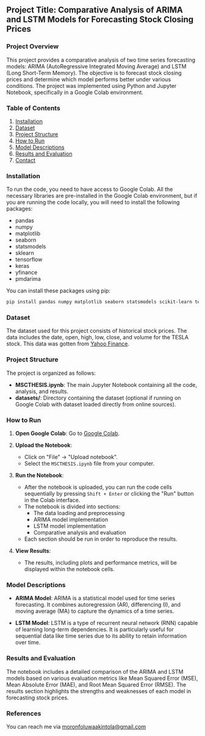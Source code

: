 ## Project Title: Comparative Analysis of ARIMA and LSTM Models for Forecasting Stock Closing Prices

### Project Overview
This project provides a comparative analysis of two time series forecasting models: ARIMA (AutoRegressive Integrated Moving Average) and LSTM (Long Short-Term Memory). The objective is to forecast stock closing prices and determine which model performs better under various conditions. The project was implemented using Python and Jupyter Notebook, specifically in a Google Colab environment.

### Table of Contents
1. [Installation](#installation)
2. [Dataset](#dataset)
3. [Project Structure](#project-structure)
4. [How to Run](#how-to-run)
5. [Model Descriptions](#model-descriptions)
6. [Results and Evaluation](#results-and-evaluation)
7. [Contact](#contact)

### Installation
To run the code, you need to have access to Google Colab. All the necessary libraries are pre-installed in the Google Colab environment, but if you are running the code locally, you will need to install the following packages:

- pandas
- numpy
- matplotlib
- seaborn
- statsmodels
- sklearn
- tensorflow
- keras
- yfinance 
- pmdarima

You can install these packages using pip:

```bash
pip install pandas numpy matplotlib seaborn statsmodels scikit-learn tensorflow keras yfinance pmdarima
```

### Dataset
The dataset used for this project consists of historical stock prices. The data includes the date, open, high, low, close, and volume for the TESLA stock. This data was gotten from [Yahoo Finance](https://finance.yahoo.com/quote/TSLA/history/?period1=1277818200&period2=1594339200&interval=1d&filter=history&frequency=1d).

### Project Structure
The project is organized as follows:

- **MSCTHESIS.ipynb**: The main Jupyter Notebook containing all the code, analysis, and results.
- **datasets/**: Directory containing the dataset (optional if running on Google Colab with dataset loaded directly from online sources).

### How to Run

1. **Open Google Colab**: Go to [Google Colab](https://colab.research.google.com/).

2. **Upload the Notebook**:
   - Click on "File" -> "Upload notebook".
   - Select the `MSCTHESIS.ipynb` file from your computer.

3. **Run the Notebook**:
   - After the notebook is uploaded, you can run the code cells sequentially by pressing `Shift + Enter` or clicking the "Run" button in the Colab interface.
   - The notebook is divided into sections:
     - The data loading and preprocessing
     - ARIMA model implementation
     - LSTM model implementation
     - Comparative analysis and evaluation
   - Each section should be run in order to reproduce the results.

4. **View Results**:
   - The results, including plots and performance metrics, will be displayed within the notebook cells.

### Model Descriptions

- **ARIMA Model**: ARIMA is a statistical model used for time series forecasting. It combines autoregression (AR), differencing (I), and moving average (MA) to capture the dynamics of a time series.

- **LSTM Model**: LSTM is a type of recurrent neural network (RNN) capable of learning long-term dependencies. It is particularly useful for sequential data like time series due to its ability to retain information over time.

### Results and Evaluation
The notebook includes a detailed comparison of the ARIMA and LSTM models based on various evaluation metrics like Mean Squared Error (MSE), Mean Absolute Error (MAE), and Root Mean Squared Error (RMSE). The results section highlights the strengths and weaknesses of each model in forecasting stock prices.

### References
You can reach me via [moronfoluwaakintola@gmail.com](mailto:moronfoluwaakintola@gmail.co)